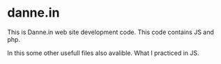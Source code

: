 # danne.in
This is Danne.in web site development code. This code contains JS and php.

In this some other usefull files also avalible. What I practiced in JS.
